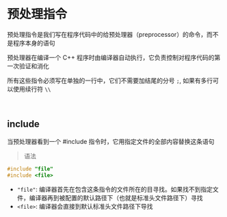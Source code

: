 
&emsp;
# 预处理指令
预处理指令是我们写在程序代码中的给预处理器（preprocessor）的命令，而不是程序本身的语句

预处理器在编译一个 C++ 程序时由编译器自动执行，它负责控制对程序代码的第一次验证和消化

所有这些指令必须写在单独的一行中，它们不需要加结尾的分号 `;`, 如果有多行可以使用续行符 `\\`

&emsp;
## include
当预处理器看到一个 #include 指令时，它用指定文件的全部内容替换这条语句
>语法
```c++
#include "file"
#include <file>
```
- `"file"`: 编译器首先在包含这条指令的文件所在的目寻找。如果找不到指定文件，编译器再到被配置的默认路径下（也就是标准头文件路径下）寻找
- `<file>`: 编译器会直接到默认标准头文件路径下导找

